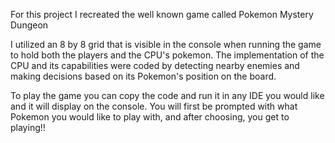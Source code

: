 For this project I recreated the well known game called Pokemon Mystery Dungeon

I utilized an 8 by 8 grid that is visible in the console when running the game to hold both the players and the CPU's pokemon.
The implementation of the CPU and its capabilities were coded by detecting nearby enemies and making decisions based on its Pokemon's position on the board.

To play the game you can copy the code and run it in any IDE you would like and it will display on the console. You will first be prompted with what Pokemon
you would like to play with, and after choosing, you get to playing!!
